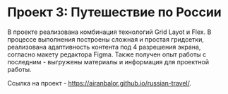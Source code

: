 # Проект 3: Путешествие по России

В проекте реализована комбинация технологий Grid Layot и Flex. 
В процессе выполнения построены сложная и простая гридсетки, реализована адаптивность контента под 4 разрешения экрана, согласно макету редактора Figma. 
Также получен опыт работы с последним - выгружены материалы и информация для проектной работы.

Ссылка на проект - https://airanbalor.github.io/russian-travel/.
